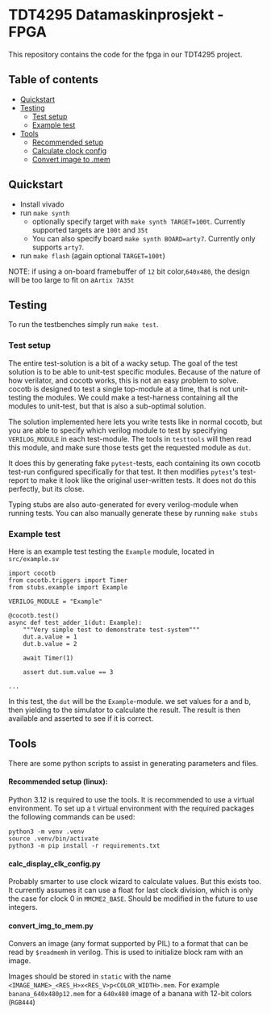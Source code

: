 # TDT4295 Datamaskinprosjekt - FPGA

This repository contains the code for the fpga in our TDT4295 project.

## Table of contents
* [Quickstart](#quickstart)
* [Testing](#testing)
    * [Test setup](#test-setup)
    * [Example test](#example-test) 
* [Tools](#tools)
    * [Recommended setup](#recommended-setup-linux)
    * [Calculate clock config](#calc_display_clk_configpy)
    * [Convert image to .mem](#convert_img_to_mempy)


## Quickstart

* Install vivado
* run `make synth`
  * optionally specify target with `make synth TARGET=100t`. Currently supported targets are `100t` and `35t`
  * You can also specify board `make synth BOARD=arty7`. Currently only supports `arty7`.
* run `make flash` (again optional `TARGET=100t`)

NOTE: if using a on-board framebuffer of `12` bit color,`640x480`, the design will be too large to fit on a`Artix 7A35t`

## Testing

To run the testbenches simply run `make test`.

### Test setup
The entire test-solution is a bit of a wacky setup.
The goal of the test solution is to be able to unit-test specific modules.
Because of the nature of how verilator, and cocotb works, this is not an
easy problem to solve. cocotb is designed to test a single top-module at
a time, that is not unit-testing the modules. We could make a test-harness
containing all the modules to unit-test, but that is also a sub-optimal
solution.

The solution implemented here lets you write tests like in normal cocotb,
but you are able to specify which verilog module to test by specifying
`VERILOG_MODULE` in each test-module. The tools in `testtools` will then
read this module, and make sure those tests get the requested module as
`dut`.

It does this by generating fake `pytest`-tests, each containing its own
cocotb test-run configured specifically for that test. It then modifies
`pytest`'s test-report to make it look like the original user-written
tests. It does not do this perfectly, but its close.

Typing stubs are also auto-generated for every verilog-module when running
tests. You can also manually generate these by running `make stubs`

### Example test

Here is an example test testing the `Example` module, located in
`src/example.sv`

    import cocotb
    from cocotb.triggers import Timer
    from stubs.example import Example

    VERILOG_MODULE = "Example"

    @cocotb.test()
    async def test_adder_1(dut: Example):
        """Very simple test to demonstrate test-system"""
        dut.a.value = 1
        dut.b.value = 2

        await Timer(1)

        assert dut.sum.value == 3

    ...

In this test, the `dut` will be the `Example`-module. we set values for
a and b, then yielding to the simulator to calculate the result. The
result is then available and asserted to see if it is correct.


## Tools

There are some python scripts to assist in generating parameters and files.

#### Recommended setup (linux):
Python 3.12 is required to use the tools. It is recommended to use a virtual environment.
To set up a t virtual environment with the required packages the following commands can be used:

    python3 -m venv .venv
    source .venv/bin/activate
    python3 -m pip install -r requirements.txt

#### calc_display_clk_config.py
Probably smarter to use clock wizard to calculate values. But this exists too. It currently assumes it can use a float for last clock division, which is only the case for clock 0 in `MMCME2_BASE`. Should be modified in the future to use integers.

#### convert_img_to_mem.py
Convers an image (any format supported by PIL) to a format that can be read by `$readmemh` in verilog. This is used to initialize block ram with an image.

Images should be stored in `static` with the name `<IMAGE_NAME>_<RES_H>x<RES_V>p<COLOR_WIDTH>.mem`. For example `banana_640x480p12.mem` for a `640x480` image of a banana with 12-bit colors (`RGB444`)

